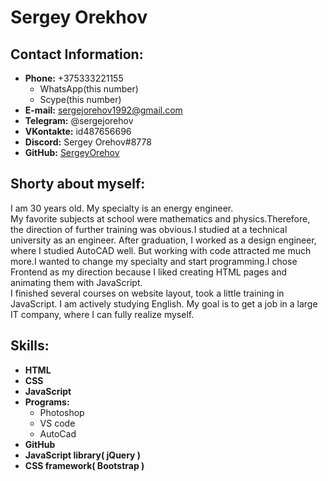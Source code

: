 # Sergey Orekhov

## Contact Information:

- **Phone:** +375333221155
  - WhatsApp(this number)
  - Scype(this number)
- **E-mail:** sergejorehov1992@gmail.com
- **Telegram:** @sergejorehov
- **VKontakte:** id487656696
- **Discord:** Sergey Orehov#8778
- **GitHub:** [SergeyOrehov](https://github.com/SergeyOrehov)

## Shorty about myself:

I am 30 years old. My specialty is an energy engineer.  
My favorite subjects at school were mathematics and physics.Therefore, the direction of further training was obvious.I studied at a technical university as an engineer. After graduation, I worked as a design engineer, where I studied AutoCAD well. But working with code attracted me much more.I wanted to change my specialty and start programming.I chose Frontend as my direction because I liked creating HTML pages and animating them with JavaScript.  
I finished several courses on website layout, took a little training in JavaScript. I am actively studying English. My goal is to get a job in a large IT company, where I can fully realize myself.

## Skills:

- **HTML**
- **CSS**
- **JavaScript**
- **Programs:**
  - Photoshop
  - VS code
  - AutoCad
- **GitHub**
- **JavaScript library( jQuery )**
- **CSS framework( Bootstrap )**
